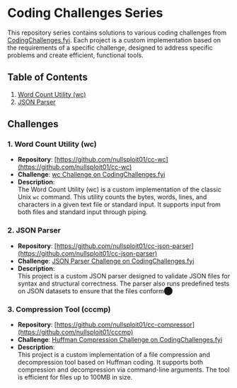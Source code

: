 # Coding Challenges Series

This repository series contains solutions to various coding challenges from [CodingChallenges.fyi](https://codingchallenges.fyi/). Each project is a custom implementation based on the requirements of a specific challenge, designed to address specific problems and create efficient, functional tools.

## Table of Contents

1. [Word Count Utility (wc)](#1-word-count-utility-wc)
2. [JSON Parser](#2-json-parser)

## Challenges

### 1. Word Count Utility (wc)

- **Repository**: [https://github.com/nullsploit01/cc-wc](https://github.com/nullsploit01/cc-wc)
- **Challenge**: [wc Challenge on CodingChallenges.fyi](https://codingchallenges.fyi/challenges/challenge-wc)
- **Description**:  
  The Word Count Utility (wc) is a custom implementation of the classic Unix `wc` command. This utility counts the bytes, words, lines, and characters in a given text file or standard input. It supports input from both files and standard input through piping.

### 2. JSON Parser

- **Repository**: [https://github.com/nullsploit01/cc-json-parser](https://github.com/nullsploit01/cc-json-parser)
- **Challenge**: [JSON Parser Challenge on CodingChallenges.fyi](https://codingchallenges.fyi/challenges/challenge-json)
- **Description**:  
  This project is a custom JSON parser designed to validate JSON files for syntax and structural correctness. The parser also runs predefined tests on JSON datasets to ensure that the files conform​⬤

### 3. Compression Tool (cccmp)

- **Repository**: [https://github.com/nullsploit01/cc-compressor](https://github.com/nullsploit01/cccmp)
- **Challenge**: [Huffman Compression Challenge on CodingChallenges.fyi](https://codingchallenges.fyi/challenges/challenge-huffman/)
- **Description**:  
  This project is a custom implementation of a file compression and decompression tool based on Huffman coding. It supports both compression and decompression via command-line arguments. The tool is efficient for files up to 100MB in size.
